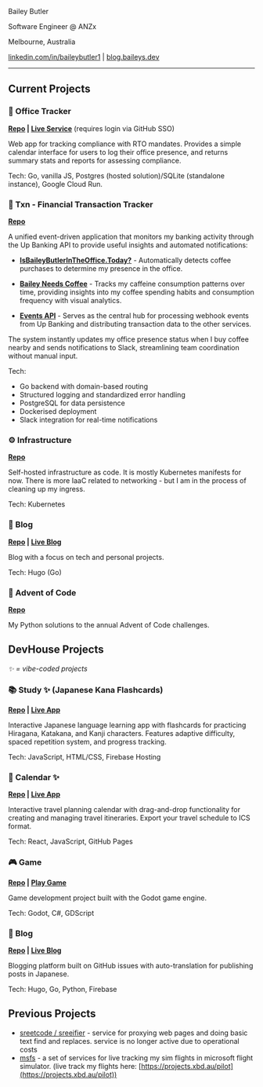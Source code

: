 Bailey Butler

Software Engineer @ ANZx

Melbourne, Australia

[linkedin.com/in/baileybutler1](https://linkedin.com/in/baileybutler1) |
[blog.baileys.dev](https://blog.baileys.dev)

---

## Current Projects 

### 🏢 Office Tracker

__[Repo](https://github.com/baely/officetracker) | [Live Service](https://iwasintheoffice.com)__ (requires login via GitHub SSO)

Web app for tracking compliance with RTO mandates. Provides a simple calendar
interface for users to log their office presence, and returns summary stats and
reports for assessing compliance.

Tech: Go, vanilla JS, Postgres (hosted solution)/SQLite (standalone instance), Google Cloud Run.

### 💸 Txn - Financial Transaction Tracker

__[Repo](https://github.com/baely/txn)__

A unified event-driven application that monitors my banking activity through the Up Banking API to provide useful insights and automated notifications:

- **[IsBaileyButlerInTheOffice.Today?](https://isbaileybutlerintheoffice.today)** - Automatically detects coffee purchases to determine my presence in the office.

- **[Bailey Needs Coffee](https://baileyneeds.coffee)** - Tracks my caffeine consumption patterns over time, providing insights into my coffee spending habits and consumption frequency with visual analytics.

- **[Events API](https://events.baileys.dev)** - Serves as the central hub for processing webhook events from Up Banking and distributing transaction data to the other services.

The system instantly updates my office presence status when I buy coffee nearby and sends notifications to Slack, streamlining team coordination without manual input.

Tech:
- Go backend with domain-based routing
- Structured logging and standardized error handling
- PostgreSQL for data persistence
- Dockerised deployment
- Slack integration for real-time notifications

### ⚙️ Infrastructure

__[Repo](https://github.com/baely/infra)__

Self-hosted infrastructure as code. It is mostly Kubernetes manifests for now.
There is more IaaC related to networking - but I am in the process of cleaning
up my ingress.

Tech: Kubernetes

### 📝 Blog

__[Repo](https://github.com/baely/blog) | [Live Blog](https://blog.baileys.dev)__

Blog with a focus on tech and personal projects.

Tech: Hugo (Go)

### 🧩 Advent of Code

__[Repo](https://github.com/baely/advent-of-code)__

My Python solutions to the annual Advent of Code challenges.

## DevHouse Projects
*✨ = vibe-coded projects*

### 📚 Study ✨ (Japanese Kana Flashcards)

__[Repo](https://github.com/devhou-se/study) | [Live App](https://study.devhou.se)__

Interactive Japanese language learning app with flashcards for practicing Hiragana, Katakana, and Kanji characters. Features adaptive difficulty, spaced repetition system, and progress tracking.

Tech: JavaScript, HTML/CSS, Firebase Hosting

### 📅 Calendar ✨

__[Repo](https://github.com/devhou-se/calendar) | [Live App](https://calendar.devhou.se)__

Interactive travel planning calendar with drag-and-drop functionality for creating and managing travel itineraries. Export your travel schedule to ICS format.

Tech: React, JavaScript, GitHub Pages

### 🎮 Game

__[Repo](https://github.com/devhou-se/game) | [Play Game](https://devhou.se)__

Game development project built with the Godot game engine.

Tech: Godot, C#, GDScript

### 📝 Blog

__[Repo](https://github.com/devhou-se/www-jp) | [Live Blog](https://devhou.se)__

Blogging platform built on GitHub issues with auto-translation for publishing posts in Japanese.

Tech: Hugo, Go, Python, Firebase

## Previous Projects

- [sreetcode / sreeifier](https://github.com/devhou-se/sreetcode) - service for proxying web pages and doing basic text find and replaces. service is no longer active due to operational costs
- [msfs](https://github.com/baely/go-msfs) - a set of services for live tracking my sim flights in microsoft flight simulator. (live track my flights here: [https://projects.xbd.au/pilot](https://projects.xbd.au/pilot))
